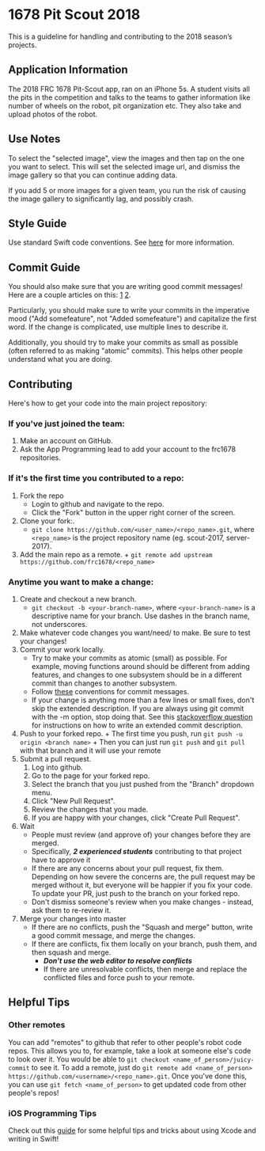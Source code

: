 # 1678 Pit Scout 2018

This is a guideline for handling and contributing to the 2018 season’s projects.


## Application Information

The 2018 FRC 1678 Pit-Scout app, ran on an iPhone 5s. A student visits all the pits in the competition and talks to the teams to gather information like number of wheels on the robot, pit organization etc. They also take and upload photos of the robot.


## Use Notes

To select the "selected image", view the images and then tap on the one you want to select. This will set the selected image url, and dismiss the image gallery so that you can continue adding data.

If you add 5 or more images for a given team, you run the risk of causing the image gallery to significantly lag, and possibly crash.


## Style Guide

Use standard Swift code conventions. See [here](https://github.com/raywenderlich/swift-style-guide#correctness) for more information.
	
	
## Commit Guide

You should also make sure that you are writing good commit messages! Here are a couple articles on this: [1](http://tbaggery.com/2008/04/19/a-note-about-git-commit-messages.html) [2](http://chris.beams.io/posts/git-commit/).

Particularly, you should make sure to write your commits in the imperative mood ("Add somefeature", not "Added somefeature") and capitalize the first word. If the change is complicated, use multiple lines to describe it.

Additionally, you should try to make your commits as small as possible (often referred to as making "atomic" commits). This helps other people understand what you are doing.


## Contributing

Here's how to get your code into the main project repository:


### If you've just joined the team:

1. Make an account on GitHub.
2. Ask the App Programming lead to add your account to the frc1678 repositories.


### If it's the first time you contributed to a repo:

1. Fork the repo
  	+ Login to github and navigate to the repo.
  	+ Click the "Fork" button in the upper right corner of the screen.
2. Clone your fork:.
 	+ `git clone https://github.com/<user_name>/<repo_name>.git`, where `<repo_name>` is the project repository name (eg. scout-2017, server-2017).
3. Add the main repo as a remote.
        + `git remote add upstream https://github.com/frc1678/<repo_name>`

### Anytime you want to make a change:

1. Create and checkout a new branch.
 	 * `git checkout -b <your-branch-name>`, where `<your-branch-name>` is a descriptive name for your branch. Use dashes in the branch name, not underscores.
2. Make whatever code changes you want/need/ to make. Be sure to test your changes!
3. Commit your work locally.
  	+ Try to make your commits as atomic (small) as possible. For example, moving functions around should be different from adding features, and changes to one subsystem should be in a different commit than changes to another subsystem.
 	 + Follow [these](http://tbaggery.com/2008/04/19/a-note-about-git-commit-messages.html) conventions for commit messages.
 	 + If your change is anything more than a few lines or small fixes, don't skip the extended description. If you are always using git commit with the -m option, stop doing that.
See this [stackoverflow question](https://stackoverflow.com/questions/9562304/github-commit-with-extended-message) for instructions on how to write an extended commit description.
4. Push to your forked repo.
         + The first time you push, run `git push -u origin <branch name>`
         + Then you can just run `git push` and `git pull` with that branch and it will use your remote
5. Submit a pull request.
 	 1. Log into github.
 	 2. Go to the page for your forked repo.
 	 3. Select the branch that you just pushed from the "Branch" dropdown menu.
 	 4. Click "New Pull Request".
 	 5. Review the changes that you made.
 	 6. If you are happy with your changes, click "Create Pull Request".
6. Wait
 	 + People must review (and approve of) your changes before they are merged.
  	 + Specifically, ***2 experienced students*** contributing to that project have to approve it
 	 + If there are any concerns about your pull request, fix them. Depending on how severe the concerns are, the pull request may be merged without it, but everyone will be happier if you fix your code. To update your PR, just push to the branch on your forked repo.
  	+ Don't dismiss someone's review when you make changes - instead, ask them to re-review it.
7. Merge your changes into master
	  + If there are no conflicts, push the "Squash and merge" button, write a good commit message, and merge the changes.
 	 + If there are conflicts, fix them locally on your branch, push them, and then squash and merge.
         + ***Don't use the web editor to resolve conflicts***
         + If there are unresolvable conflicts, then merge and replace the conflicted files and force push to your remote.


## Helpful Tips

### Other remotes

You can add "remotes" to github that refer to other people's robot code repos. This allows you to, for example, take a look at someone else's code to look over it. You would be able to `git checkout <name_of_person>/juicy-commit` to see it. To add a remote, just do `git remote add <name_of_person> https://github.com/<username>/<repo_name>.git`. Once you've done this, you can use `git fetch <name_of_person>` to get updated code from other people's repos!


### iOS Programming Tips

Check out this [guide](https://docs.google.com/document/d/19I2pF2Krz-MLcP4INNbAA4HgbnG3rdTHmwM8_2428go/edit?usp=sharing) for some helpful tips and tricks about using Xcode and writing in Swift!
